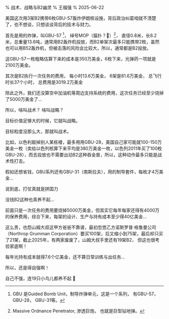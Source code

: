 % 战术、战略与B2幽灵
% 王福强
% 2025-06-22

美国这次用3架B2携带6枚GBU-57轰炸伊朗核设施，背后政治纠葛咱就不清楚了，也不想谈，只想谈谈背后的技术与财力。

首先是用的炸弹，叫GBU-57 [^GBU]， 绰号MOP（猫扑？🤣）[^1]， 直径0.8米，长6.2米，总重量13.6吨，通常用B2轰炸机投放，而B2单架次最多只能携带2枚，虽然也可以用B52轰炸机，但被击落的风险会比较大，所以，通常都是B2投放。

这GBU-57一枚粗略估算下来的成本是350万美金，6枚下来，光弹药一项就是2100万美金。

[^GBU]: GBU 是Guided Bomb Unit，制导炸弹单元，这是一个系列， 有GBU-57， GBU-28， GBU-31等。

[^1]: Massive Ordnance Penetrator, 渗透巨炮， 也就是巨型钻地弹。

其次是B2执行一次任务的费用， 每小时13.6万美金， 6架是81.6万美金， 总飞行时长37个小时， 总费用是3019.2万美金

除此之外，我们还没算空中加油机等周边支持系统的费用，这次任务已经至少烧掉了5000万美金了...

所以，啥叫战术？ 啥叫战略？

目标价值足够大的时候，它就叫战略。

目标粒度没那么大，那就叫战术。

比如，以色利敲掉别人某栋楼，最多用用GBU-28，美国自己家可能就100-150万美金一枚（卖给以色列核算下来平均是380万美金一枚，以色列2011年买了100枚GBU-28），而去投放也不需要出动B2这种吞金兽，所以，这种动作最多只能是战术性打击。

假如还想省钱，GBU系列还有GBU-31（南斯拉夫），用的制导套件，每枚才4万美金...

说到底，打仗真就是拼国力

没钱B2这种也真养不起...

前面只是一次任务的费用要烧掉5000万美金，但其实它每年每家还得有4000万的保养费用，综合下来，每架的设计、生产与持有成本至少得40亿美金...

这么贵，也怨山姆大叔这甲方爸爸不靠谱，最初忽悠乙方诺斯罗普·格鲁曼公司（Northrop Grumman Corporation）要买100架，后又缩小到75架，最后却只买了21架，截止2025年，有两家废废了，山姆大叔手里还有19架B2， 但这也很考验家底啊！

每年光持有成本就得7.6个亿美金，还不算日常训练与出任务...

所以，还是得自强啊！

自己不强，连19只小鸟儿都养不起 🤣











